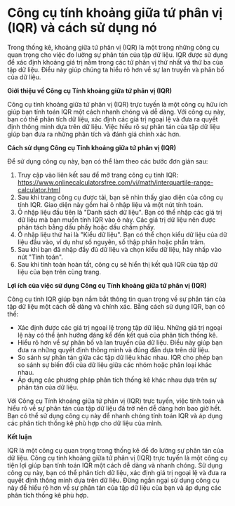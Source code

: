 Công cụ tính khoảng giữa tứ phân vị (IQR) và cách sử dụng nó
============================================================

Trong thống kê, khoảng giữa tứ phân vị (IQR) là một trong những công cụ quan trọng cho việc đo lường sự phân tán của tập dữ liệu. IQR được sử dụng để xác định khoảng giá trị nằm trong các tứ phân vị thứ nhất và thứ ba của tập dữ liệu. Điều này giúp chúng ta hiểu rõ hơn về sự lan truyền và phân bố của dữ liệu.

**Giới thiệu về Công cụ Tính khoảng giữa tứ phân vị (IQR)**

Công cụ tính khoảng giữa tứ phân vị (IQR) trực tuyến là một công cụ hữu ích giúp bạn tính toán IQR một cách nhanh chóng và dễ dàng. Với công cụ này, bạn có thể phân tích dữ liệu, xác định các giá trị ngoại lệ và đưa ra quyết định thông minh dựa trên dữ liệu. Việc hiểu rõ sự phân tán của tập dữ liệu giúp bạn đưa ra những phân tích và đánh giá chính xác hơn.

**Cách sử dụng Công cụ Tính khoảng giữa tứ phân vị (IQR)**

Để sử dụng công cụ này, bạn có thể làm theo các bước đơn giản sau:

1. Truy cập vào liên kết sau để mở trang công cụ tính IQR: <https://www.onlinecalculatorsfree.com/vi/math/interquartile-range-calculator.html>
2. Sau khi trang công cụ được tải, bạn sẽ nhìn thấy giao diện của công cụ tính IQR. Giao diện này gồm hai ô nhập liệu và một nút tính toán.
3. Ô nhập liệu đầu tiên là "Danh sách dữ liệu". Bạn có thể nhập các giá trị dữ liệu mà bạn muốn tính IQR vào ô này. Các giá trị dữ liệu nên được phân tách bằng dấu phẩy hoặc dấu chấm phẩy.
4. Ô nhập liệu thứ hai là "Kiểu dữ liệu". Bạn có thể chọn kiểu dữ liệu của dữ liệu đầu vào, ví dụ như số nguyên, số thập phân hoặc phần trăm.
5. Sau khi bạn đã nhập đầy đủ dữ liệu và chọn kiểu dữ liệu, hãy nhấp vào nút "Tính toán".
6. Sau khi tính toán hoàn tất, công cụ sẽ hiển thị kết quả IQR của tập dữ liệu của bạn trên cùng trang.

**Lợi ích của việc sử dụng Công cụ Tính khoảng giữa tứ phân vị (IQR)**

Công cụ tính IQR giúp bạn nắm bắt thông tin quan trọng về sự phân tán của tập dữ liệu một cách dễ dàng và chính xác. Bằng cách sử dụng IQR, bạn có thể:

- Xác định được các giá trị ngoại lệ trong tập dữ liệu. Những giá trị ngoại lệ này có thể ảnh hưởng đáng kể đến kết quả của phân tích thống kê.
- Hiểu rõ hơn về sự phân bố và lan truyền của dữ liệu. Điều này giúp bạn đưa ra những quyết định thông minh và đúng đắn dựa trên dữ liệu.
- So sánh sự phân tán giữa các tập dữ liệu khác nhau. IQR cho phép bạn so sánh sự biến đổi của dữ liệu giữa các nhóm hoặc phân loại khác nhau.
- Áp dụng các phương pháp phân tích thống kê khác nhau dựa trên sự phân tán của dữ liệu.

Với Công cụ Tính khoảng giữa tứ phân vị (IQR) trực tuyến, việc tính toán và hiểu rõ về sự phân tán của tập dữ liệu đã trở nên dễ dàng hơn bao giờ hết. Bạn có thể sử dụng công cụ này để nhanh chóng tính toán IQR và áp dụng các phân tích thống kê phù hợp cho dữ liệu của mình.

**Kết luận**

IQR là một công cụ quan trọng trong thống kê để đo lường sự phân tán của dữ liệu. Công cụ tính khoảng giữa tứ phân vị (IQR) trực tuyến là một công cụ tiện lợi giúp bạn tính toán IQR một cách dễ dàng và nhanh chóng. Sử dụng công cụ này, bạn có thể phân tích dữ liệu, xác định giá trị ngoại lệ và đưa ra quyết định thông minh dựa trên dữ liệu. Đừng ngần ngại sử dụng công cụ này để hiểu rõ hơn về sự phân tán của tập dữ liệu của bạn và áp dụng các phân tích thống kê phù hợp.